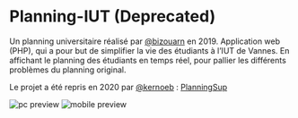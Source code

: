 # Planning-IUT (Deprecated)

Un planning universitaire réalisé par [@bizouarn](https://github.com/bizouarn) en 2019.
Application web (PHP), qui a pour but de simplifier la vie des étudiants à l’IUT de Vannes.
En affichant le planning des étudiants en temps réel, pour pallier les différents problèmes du planning original.

Le projet a été repris en 2020 par [@kernoeb](https://github.com/kernoeb) : [PlanningSup](https://github.com/kernoeb/PlanningSup)
               
![pc preview](https://aymeric.bizouarn.fr/image/Planning.png)
![mobile preview](https://aymeric.bizouarn.fr/image/Planning-mobile.png)
